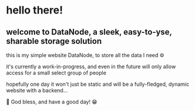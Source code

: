 # hello there!
## welcome to DataNode, a sleek, easy-to-yse, sharable storage solution

this is my simple website DataNode, to store all the data I need ⚙️

it's currently a work-in-progress, and even in the future will only allow access for a small select group of people

hopefully one day it won't just be static and will be a fully-fledged, dynamic website with a backend...


🥳 God bless, and have a good day! 😁